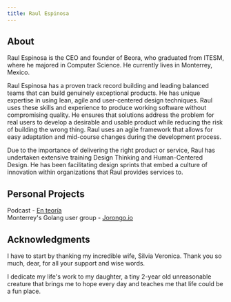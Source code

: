 ```yaml
---
title: Raul Espinosa
---
```


## About

Raul Espinosa is the CEO and founder of Beora, who graduated from ITESM, where he majored in Computer Science. He currently lives in Monterrey, Mexico.

Raul Espinosa has a proven track record building and leading balanced teams that can build genuinely exceptional products. He has unique expertise in using lean, agile and user-centered design techniques. Raul uses these skills and experience to produce working software without compromising quality. He ensures that solutions address the problem for real users to develop a desirable and usable product while reducing the risk of building the wrong thing. Raul uses an agile framework that allows for easy adaptation and mid-course changes during the development process.

Due to the importance of delivering the right product or service, Raul has undertaken extensive training Design Thinking and Human-Centered Design. He has been facilitating design sprints that embed a culture of innovation within organizations that Raul provides services to.

## Personal Projects 

Podcast - [En teoría](https://www.enteoria.com)  
Monterrey's Golang user group - [Jorongo.io](https://jorongo.io)

## Acknowledgments

I have to start by thanking my incredible wife, Silvia Veronica. Thank you so much, dear, for all your support and wise words. 

I dedicate my life's work to my daughter, a tiny 2-year old unreasonable creature that brings me to hope every day and teaches me that life could be a fun place.  
